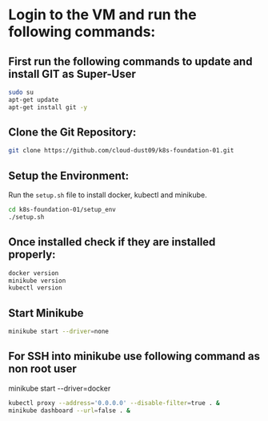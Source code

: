 # Login to the VM and run the following commands:

## First run the following commands to update and install GIT as Super-User

```bash
sudo su
apt-get update
apt-get install git -y
```
## Clone the Git Repository:
```bash
git clone https://github.com/cloud-dust09/k8s-foundation-01.git
```

## Setup the Environment:

Run the `setup.sh` file to install docker, kubectl and minikube.
```bash
cd k8s-foundation-01/setup_env
./setup.sh
```

## Once installed check if they are installed properly:

```bash
docker version
minikube version
kubectl version
```

## Start Minikube

```bash
minikube start --driver=none
```

## For SSH into minikube use following command as non root user
minikube start --driver=docker

```bash
kubectl proxy --address='0.0.0.0' --disable-filter=true . &
minikube dashboard --url=false . &
```
